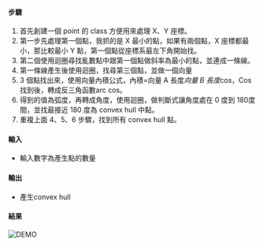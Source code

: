 
#### 步驟
1. 首先創建一個 point 的 class 方便用來處理 X、Y 座標。
2. 第一步先處理第一個點，我抓的是 X 最小的點，如果有兩個點，X 座標都最小，那比較最小 Y 點，第一個點從座標系最左下角開始找。
3. 第二個使用迴圈尋找亂數點中跟第一個點做斜率為最小的點，並連成一條線。
4. 第一條線產生後使用迴圈，找尋第三個點，並做一個向量
5. 3 個點找出來，使用向量內積公式，內積=向量 A 長度*向量 B 長度*cos，Cos找到後，轉成反三角函數arc cos。
6. 得到的值為弧度，再轉成角度，使用迴圈，做判斷式讓角度處在 0 度到 180度間，並找最接近 180 度為 convex hull 中點。
7. 重複上面 4、5、6 步驟，找到所有 convex hull 點。

#### 輸入
* 輸入數字為產生點的數量

#### 輸出
* 產生convex hull


#### 結果
![DEMO](https://user-images.githubusercontent.com/43879744/167397119-6c8c42d2-3071-49f6-aef0-bbf220792c1b.png)
